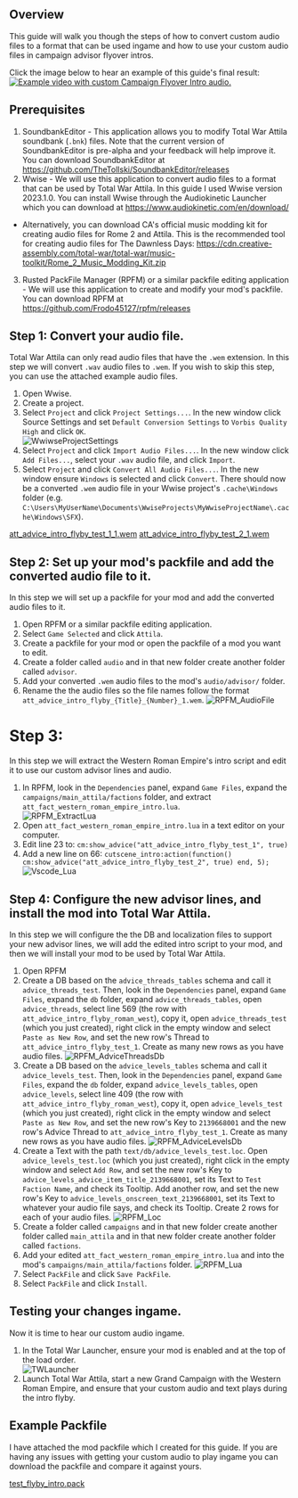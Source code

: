 ﻿## Overview
This guide will walk you though the steps of how to convert custom audio files to a format that can be used ingame and how to use your custom audio files in campaign advisor flyover intros.

Click the image below to hear an example of this guide's final result:  
[![Example video with custom Campaign Flyover Intro audio.](Campaign_Intro_Flyby_Resources/example.png)](Campaign_Flyover_Intros_Resources/example.mp4)


## Prerequisites
1. SoundbankEditor - This application allows you to modify Total War Attila soundbank (`.bnk`) files. Note that the current version of SoundbankEditor is pre-alpha and your feedback will help improve it. You can download SoundbankEditor at https://github.com/TheTollski/SoundbankEditor/releases
2. Wwise - We will use this application to convert audio files to a format that can be used by Total War Attila. In this guide I used Wwise version 2023.1.0. You can install Wwise through the Audiokinetic Launcher which you can download at https://www.audiokinetic.com/en/download/
  * Alternatively, you can download CA's official music modding kit for creating audio files for Rome 2 and Attila. This is the recommended tool for creating audio files for The Dawnless Days: https://cdn.creative-assembly.com/total-war/total-war/music-toolkit/Rome_2_Music_Modding_Kit.zip
3. Rusted PackFile Manager (RPFM) or a similar packfile editing application - We will use this application to create and modify your mod's packfile. You can download RPFM at https://github.com/Frodo45127/rpfm/releases

## Step 1: Convert your audio file.
Total War Attila can only read audio files that have the  `.wem` extension. In this step we will convert `.wav` audio files to `.wem`. If you wish to skip this step, you can use the attached example audio files.

1. Open Wwise.
2. Create a project.
3. Select `Project` and click `Project Settings...`. In the new window click Source Settings and set `Default Conversion Settings` to `Vorbis Quality High` and click `OK`.  
![WwiwseProjectSettings](Campaign_Intro_Flyby_Resources/WwiwseProjectSettings.png)
4.  Select `Project` and click `Import Audio Files...`. In the new window click `Add Files...`, select your `.wav` audio file, and click `Import`.
5. Select `Project` and click `Convert All Audio Files...`. In the new window ensure `Windows` is selected and click `Convert`. There should now be a converted `.wem` audio file in your Wwise project's `.cache\Windows` folder (e.g. `C:\Users\MyUserName\Documents\WwiseProjects\MyWwiseProjectName\.cache\Windows\SFX`).

[att_advice_intro_flyby_test_1_1.wem](Campaign_Intro_Flyby_Resources/att_advice_intro_flyby_test_1_1.wem)
[att_advice_intro_flyby_test_2_1.wem](Campaign_Intro_Flyby_Resources/att_advice_intro_flyby_test_2_1.wem)

## Step 2: Set up your mod's packfile and add the converted audio file to it.
In this step we will set up a packfile for your mod and add the converted audio files to it.

1. Open RPFM or a similar packfile editing application.
2. Select `Game Selected` and click `Attila`.
3. Create a packfile for your mod or open the packfile of a mod you want to edit.
4. Create a folder called `audio` and in that new folder create another folder called `advisor`.
5. Add your converted `.wem` audio files to the mod's `audio/advisor/` folder.
6. Rename the the audio files so the file names follow the format `att_advice_intro_flyby_{Title}_{Number}_1.wem`.
![RPFM_AudioFile](Campaign_Intro_Flyby_Resources/RPFM_AudioFile.png)

# Step 3:
In this step we will extract the Western Roman Empire's intro script and edit it to use our custom advisor lines and audio.

1. In RPFM, look in the `Dependencies` panel, expand `Game Files`, expand the `campaigns/main_attila/factions` folder, and extract `att_fact_western_roman_empire_intro.lua`.  
![RPFM_ExtractLua](Campaign_Intro_Flyby_Resources/RPFM_ExtractLua.png)
2. Open `att_fact_western_roman_empire_intro.lua` in a text editor on your computer.
3. Edit line 23 to: `cm:show_advice("att_advice_intro_flyby_test_1", true)`
4. Add a new line on 66: `cutscene_intro:action(function() cm:show_advice("att_advice_intro_flyby_test_2", true) end, 5);`
![Vscode_Lua](Campaign_Intro_Flyby_Resources/RPFM_ExtractLua.png)

## Step 4: Configure the new advisor lines, and install the mod into Total War Attila.
In this step we will configure the the DB and localization files to support your new advisor lines, we will add the edited intro script to your mod, and then we will install your mod to be used by Total War Attila.

1. Open RPFM
2. Create a DB based on the `advice_threads_tables` schema and call it `advice_threads_test`. Then, look in the `Dependencies` panel, expand `Game Files`, expand the `db` folder, expand `advice_threads_tables`, open `advice_threads`, select line 569 (the row with `att_advice_intro_flyby_roman_west`), copy it, open `advice_threads_test` (which you just created), right click in the empty window and select `Paste as New Row`, and set the new row's Thread to `att_advice_intro_flyby_test_1`. Create as many new rows as you have audio files.
![RPFM_AdviceThreadsDb](Campaign_Intro_Flyby_Resources/RPFM_AdviceThreadsDb.png)
3. Create a DB based on the `advice_levels_tables` schema and call it `advice_levels_test`. Then, look in the `Dependencies` panel, expand `Game Files`, expand the `db` folder, expand `advice_levels_tables`, open `advice_levels`, select line 409 (the row with `att_advice_intro_flyby_roman_west`), copy it, open `advice_levels_test` (which you just created), right click in the empty window and select `Paste as New Row`, and set the new row's Key to `2139668001` and the new row's Advice Thread to `att_advice_intro_flyby_test_1`. Create as many new rows as you have audio files.
![RPFM_AdviceLevelsDb](Campaign_Intro_Flyby_Resources/RPFM_AdviceLevelsDb.png)
4. Create a Text with the path `text/db/advice_levels_test.loc`. Open `advice_levels_test.loc` (which you just created), right click in the empty window and select `Add Row`, and set the new row's Key to `advice_levels_advice_item_title_2139668001`, set its Text to `Test Faction Name`, and check its Tooltip. Add another row, and set the new row's Key to `advice_levels_onscreen_text_2139668001`, set its Text to whatever your audio file says, and check its Tooltip. Create 2 rows for each of your audio files.
![RPFM_Loc](Campaign_Intro_Flyby_Resources/RPFM_Loc.png)
5. Create a folder called `campaigns` and in that new folder create another folder called `main_attila` and in that new folder create another folder called `factions`.
6. Add your edited `att_fact_western_roman_empire_intro.lua` and into the mod's `campaigns/main_attila/factions` folder.
![RPFM_Lua](Campaign_Intro_Flyby_Resources/RPFM_Lua.png)
7. Select `PackFile` and click `Save PackFile`.
8. Select `PackFile` and click `Install`.

## Testing your changes ingame.
Now it is time to hear our custom audio ingame.

1. In the Total War Launcher, ensure your mod is enabled and at the top of the load order.  
![TWLauncher](Campaign_VO_Resources/TWLauncher.png)
2. Launch Total War Attila, start a new Grand Campaign with the Western Roman Empire, and ensure that your custom audio and text plays during the intro flyby.

## Example Packfile

I have attached the mod packfile which I created for this guide. If you are having any issues with getting your custom audio to play ingame you can download the packfile and compare it against yours.

[test_flyby_intro.pack](Campaign_Intro_Flyby_Resources/test_flyby_intro.pack)